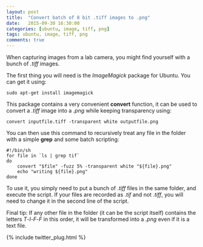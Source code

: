 ```yaml
---
layout: post
title:  "Convert batch of 8 bit .tiff images to .png"
date:   2015-09-30 16:30:00
categories: [ubuntu, image, tiff, png]
tags: ubuntu, image, tiff, png
comments: true
---
```


When capturing images from a lab camera, you might find yourself with a bunch of *.tiff* images.

The first thing you will need is the *ImageMagick* package for Ubuntu. You can get it using:

    sudo apt-get install imagemagick
   
This package contains a very convenient **convert** function, it can be used to convert a *.tiff* image into a *.png* while keeping transparency using:

    convert inputfile.tiff -transparent white outputfile.png
    
You can then use this command to recursively treat any file in the folder with a simple **grep** and some batch scripting:

    #!/bin/sh
    for file in `ls | grep tif`
    do
        convert "$file" -fuzz 5% -transparent white "${file}.png"
        echo "writing ${file}.png"
    done
    
To use it, you simply need to put a bunch of *.tiff* files in the same folder, and execute the script.
If your files are recorded as *.tif* and not *.tiff*, you will need to change it in the second line of the script.

Final tip: If any other file in the folder (it can be the script itself) contains the letters *T*-*I*-*F*-*F* in this order, it will be transformed into a *.png* even if it is a text file.
        
{% include twitter_plug.html %}

